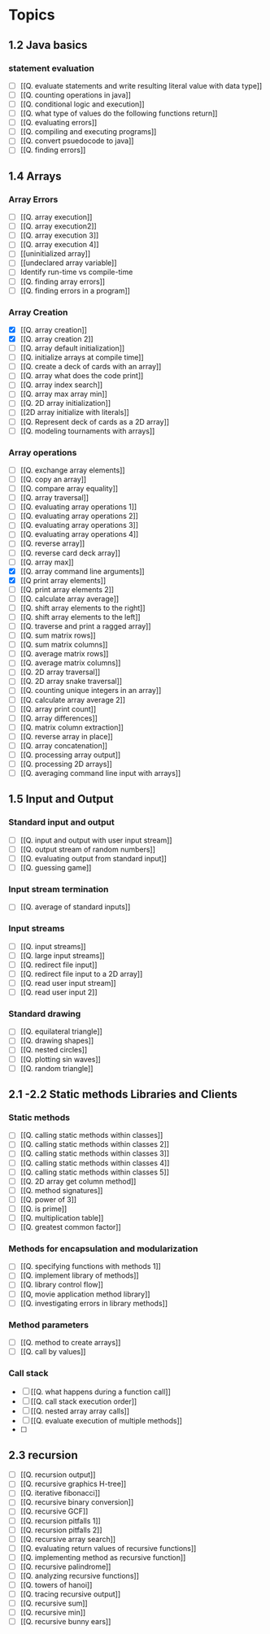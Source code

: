 # Topics
## 1.2 Java basics
### statement evaluation
- [ ] [[Q. evaluate statements and write resulting literal value with data type]]
- [ ] [[Q. counting operations in java]]
- [ ] [[Q. conditional logic and execution]]
- [ ] [[Q. what type of values do the following functions return]]
- [ ] [[Q. evaluating errors]]
- [ ] [[Q. compiling and executing programs]]
- [ ] [[Q. convert psuedocode to java]]
- [ ] [[Q. finding errors]]
## 1.4 Arrays
### Array Errors
- [ ] [[Q. array execution]]
- [ ] [[Q. array execution2]]
- [ ] [[Q. array execution 3]]
- [ ] [[Q. array execution 4]]
- [ ] [[uninitialized array]]
- [ ] [[undeclared array variable]]
- [ ] Identify run-time vs compile-time
- [ ] [[Q. finding array errors]]
- [ ] [[Q. finding errors in a program]]

### Array Creation
- [x] [[Q. array creation]]
- [x] [[Q. array creation 2]]
- [ ] [[Q. array default initialization]]
- [ ] [[Q. initialize arrays at compile time]]
- [ ] [[Q. create a deck of cards with an array]]
- [ ] [[Q. array what does the code print]]
- [ ] [[Q. array index search]]
- [ ] [[Q. array max array min]]
- [ ] [[Q. 2D array initialization]]
- [ ] [[2D array initialize with literals]]
- [ ] [[Q. Represent deck of cards as a 2D array]]
- [ ] [[Q. modeling tournaments with arrays]]

### Array operations
- [ ] [[Q. exchange array elements]]
- [ ] [[Q. copy an array]]
- [ ] [[Q. compare array equality]]
- [ ] [[Q. array traversal]]
- [ ] [[Q. evaluating array operations 1]]
- [ ] [[Q. evaluating array operations 2]]
- [ ] [[Q. evaluating array operations 3]]
- [ ] [[Q. evaluating array operations 4]]
- [ ] [[Q. reverse array]]
- [ ] [[Q. reverse card deck array]]
- [ ] [[Q. array max]]
- [x] [[Q. array command line arguments]]
- [x] [[Q print array elements]]
- [ ] [[Q. print array elements 2]]
- [ ] [[Q. calculate array average]]
- [ ] [[Q. shift array elements to the right]]
- [ ] [[Q. shift array elements to the left]]
- [ ] [[Q. traverse and print a ragged array]]
- [ ] [[Q. sum matrix rows]]
- [ ] [[Q. sum matrix columns]]
- [ ] [[Q. average matrix rows]]
- [ ] [[Q. average matrix columns]]
- [ ] [[Q. 2D array traversal]]
- [ ] [[Q. 2D array snake traversal]]
- [ ] [[Q. counting unique integers in an array]]
- [ ] [[Q. calculate array average 2]]
- [ ] [[Q. array print count]]
- [ ] [[Q. array differences]]
- [ ] [[Q. matrix column extraction]]
- [ ] [[Q. reverse array in place]]
- [ ]  [[Q. array concatenation]]
- [ ] [[Q. processing array output]]
- [ ] [[Q. processing 2D arrays]]
- [ ] [[Q. averaging command line input with arrays]]

## 1.5 Input and Output
### Standard input and output 
- [ ] [[Q. input and output with user input stream]]
- [ ] [[Q. output stream of random numbers]]
- [ ] [[Q. evaluating output from standard input]]
- [ ] [[Q. guessing game]]

### Input stream termination
- [ ] [[Q. average of standard inputs]]

### Input streams
- [ ] [[Q.  input streams]]
- [ ] [[Q. large input streams]]
- [ ] [[Q. redirect file input]]
- [ ] [[Q. redirect file input to a 2D array]]
- [ ] [[Q. read user input stream]]
- [ ] [[Q. read user input 2]]

### Standard drawing
- [ ] [[Q. equilateral triangle]]
- [ ] [[Q. drawing shapes]]
- [ ] [[Q. nested circles]]
- [ ] [[Q. plotting sin waves]]
- [ ] [[Q. random triangle]]

## 2.1 -2.2 Static methods Libraries and Clients
### Static methods
- [ ] [[Q. calling static methods within classes]]
- [ ] [[Q. calling static methods within classes 2]]
- [ ] [[Q. calling static methods within classes 3]]
- [ ] [[Q. calling static methods within classes 4]]
- [ ] [[Q. calling static methods within classes 5]]
- [ ] [[Q. 2D array get column method]]
- [ ] [[Q. method signatures]]
- [ ] [[Q. power of 3]]
- [ ] [[Q. is prime]]
- [ ] [[Q. multiplication table]]
- [ ] [[Q. greatest common factor]]

### Methods for encapsulation and modularization
- [ ] [[Q. specifying functions with methods 1]]
- [ ] [[Q. implement library of methods]]
- [ ] [[Q. library control flow]]
- [ ] [[Q, movie application method library]]
- [ ] [[Q. investigating errors in library methods]]

### Method parameters
- [ ] [[Q. method to create arrays]]
- [ ] [[Q. call by values]]

### Call stack
- [ ] [[Q. what happens during a function call]]
- [ ] [[Q. call stack execution order]]
- [ ] [[Q. nested array array calls]]
- [ ] [[Q. evaluate execution of multiple methods]]
- [ ] 
## 2.3 recursion
- [ ] [[Q. recursion output]]
- [ ] [[Q. recursive graphics H-tree]]
- [ ] [[Q. iterative fibonacci]]
- [ ] [[Q. recursive binary conversion]]
- [ ] [[Q. recursive GCF]]
- [ ] [[Q. recursion pitfalls 1]]
- [ ] [[Q. recursion pitfalls 2]]
- [ ] [[Q. recursive array search]]
- [ ] [[Q. evaluating return values of recursive functions]]
- [ ] [[Q. implementing method as recursive function]]
- [ ] [[Q. recursive palindrome]]
- [ ] [[Q. analyzing recursive functions]]
- [ ] [[Q. towers of hanoi]]
- [ ] [[Q. tracing recursive output]]
- [ ] [[Q. recursive sum]]
- [ ] [[Q. recursive min]]
- [ ] [[Q. recursive bunny ears]]
